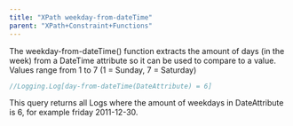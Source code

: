 ```yaml
---
title: "XPath weekday-from-dateTime"
parent: "XPath+Constraint+Functions"
---
```



The weekday-from-dateTime() function extracts the amount of days (in the week) from a DateTime attribute so it can be used to compare to a value. Values range from 1 to 7 (1 = Sunday, 7 = Saturday)

```java
//Logging.Log[day-from-dateTime(DateAttribute) = 6]
```

This query returns all Logs where the amount of weekdays in DateAttribute is 6, for example friday 2011-12-30.
